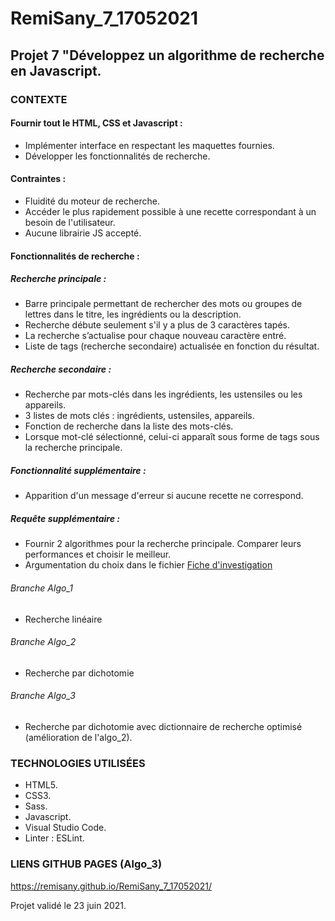# RemiSany_7_17052021

## Projet 7 "Développez un algorithme de recherche en Javascript.

### CONTEXTE

#### Fournir tout le HTML, CSS et Javascript :
- Implémenter interface en respectant les maquettes fournies.
- Développer les fonctionnalités de recherche.

#### Contraintes :
- Fluidité du moteur de recherche.
- Accéder le plus rapidement possible à une recette correspondant à un besoin de l'utilisateur.
- Aucune librairie JS accepté.

#### Fonctionnalités de recherche :

##### Recherche principale :
- Barre principale permettant de rechercher des mots ou groupes de lettres dans le titre, les ingrédients ou la description.
- Recherche débute seulement s'il y a plus de 3 caractères tapés.
- La recherche s’actualise pour chaque nouveau caractère entré.
- Liste de tags (recherche secondaire) actualisée en fonction du résultat.

##### Recherche secondaire :
- Recherche par mots-clés dans les ingrédients, les ustensiles ou les appareils.
- 3 listes de mots clés : ingrédients, ustensiles, appareils.
- Fonction de recherche dans la liste des mots-clés.
- Lorsque mot-clé sélectionné, celui-ci apparaît sous forme de tags sous la recherche principale.

##### Fonctionnalité supplémentaire :
- Apparition d'un message d'erreur si aucune recette ne correspond.

##### Requête supplémentaire :
- Fournir 2 algorithmes pour la recherche principale. Comparer leurs performances et choisir le meilleur.
- Argumentation du choix dans le fichier [Fiche d'investigation](./Fiche_Investigation.pdf)

###### Branche Algo_1
- Recherche linéaire

###### Branche Algo_2
- Recherche par dichotomie

###### Branche Algo_3
- Recherche par dichotomie avec dictionnaire de recherche optimisé (amélioration de l'algo_2).

### TECHNOLOGIES UTILISÉES
- HTML5.
- CSS3.
- Sass.
- Javascript.
- Visual Studio Code.
- Linter : ESLint.

### LIENS GITHUB PAGES (Algo_3)
https://remisany.github.io/RemiSany_7_17052021/

Projet validé le 23 juin 2021.